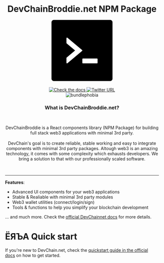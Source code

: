 <!--
  CAUTION: This file is automatically generated. Do not edit it manually!
  To adjust it, change the sdk-readme code generator or its template
-->
<div align="center">

  <h1 align="center">DevChainBroddie.net NPM Package</h1>

  <div align="center">
    <a align="center" href="https://devchain.net" target="_blank">
      <img src="public/favicon.ico" height="200" />
    </a>
  </div>

  <br />

  <a href="https://docs.devchain.net" target="_blank">
    <img alt="Check the docs" src="https://img.shields.io/badge/Docs-Full Documentation-21BF96?style=flat&logo=gitbook&logoColor=ffffff" />
  </a>
  <a href="https://twitter.com/DevChainnet" target="_blank">
    <img alt="Twitter URL" src="https://img.shields.io/twitter/url?url=https%3A%2F%2Fdevchainnet.com2?color=7289DA">
  </a><br/>
    <img alt="bundlephobia" src="https://img.shields.io/bundlephobia/minzip/DevChainnet" />
  <p>
  </p>
  <h3>What is DevChainBroddie.net?</h3>
  <br />
  <p>
    DevChainBroddie is a React components library (NPM Package) for building full stack web3 applications with minimal 3rd party. <br /><br /> DevChain's goal is to create reliable, stable working and easy to integrate components with minimal 3rd party packages. Altough web3 is an amazing technology, it comes with some complexity which exhausts developers. We bring a solution to that with our professionally scaled software.
  </p>
  <br/>
</div>

---

**Features**:

- Advanced UI components for your web3 applications
- Stable & Realiable with minimal 3rd party modules
- Web3 wallet utilities (connect/login/sign)
- Tools & functions to help you simplify your blockchain development

... and much more. Check the [official DevChainnet docs](https://docs.devchain.net/) for more details.

# ЁЯЪА Quick start

If you're new to DevChain.net, check the [quickstart guide in the official docs](https://docs.devchain.net/quick-start) on how to get started.
